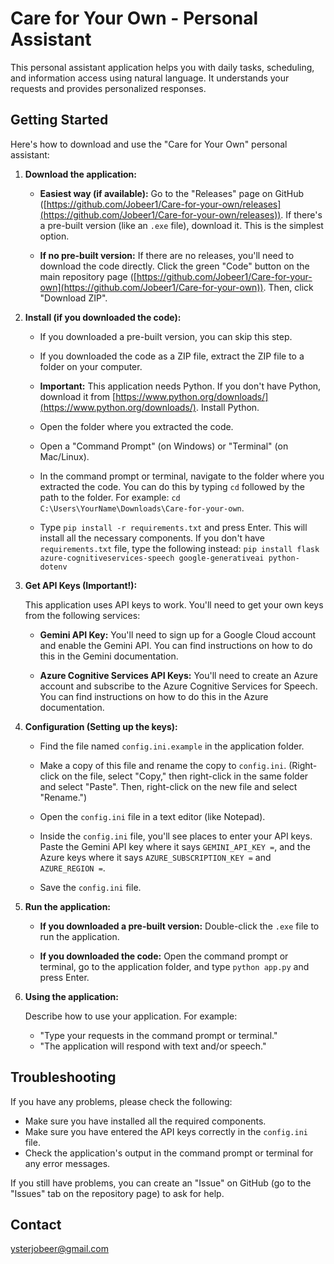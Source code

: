 # Care for Your Own - Personal Assistant

This personal assistant application helps you with daily tasks, scheduling, and information access using natural language. It understands your requests and provides personalized responses.

## Getting Started

Here's how to download and use the "Care for Your Own" personal assistant:

1.  **Download the application:**

    *   **Easiest way (if available):** Go to the "Releases" page on GitHub ([https://github.com/Jobeer1/Care-for-your-own/releases](https://github.com/Jobeer1/Care-for-your-own/releases)).  If there's a pre-built version (like an `.exe` file), download it. This is the simplest option.

    *   **If no pre-built version:** If there are no releases, you'll need to download the code directly. Click the green "Code" button on the main repository page ([https://github.com/Jobeer1/Care-for-your-own](https://github.com/Jobeer1/Care-for-your-own)). Then, click "Download ZIP".

2.  **Install (if you downloaded the code):**

    *   If you downloaded a pre-built version, you can skip this step.

    *   If you downloaded the code as a ZIP file, extract the ZIP file to a folder on your computer.

    *   **Important:** This application needs Python.  If you don't have Python, download it from [https://www.python.org/downloads/](https://www.python.org/downloads/). Install Python.

    *   Open the folder where you extracted the code.

    *   Open a "Command Prompt" (on Windows) or "Terminal" (on Mac/Linux).

    *   In the command prompt or terminal, navigate to the folder where you extracted the code. You can do this by typing `cd` followed by the path to the folder. For example: `cd C:\Users\YourName\Downloads\Care-for-your-own`.

    *   Type `pip install -r requirements.txt` and press Enter. This will install all the necessary components. If you don't have `requirements.txt` file, type the following instead: `pip install flask azure-cognitiveservices-speech google-generativeai python-dotenv`

3.  **Get API Keys (Important!):**

    This application uses API keys to work.  You'll need to get your own keys from the following services:

    *   **Gemini API Key:** You'll need to sign up for a Google Cloud account and enable the Gemini API. You can find instructions on how to do this in the Gemini documentation.

    *   **Azure Cognitive Services API Keys:** You'll need to create an Azure account and subscribe to the Azure Cognitive Services for Speech. You can find instructions on how to do this in the Azure documentation.

4.  **Configuration (Setting up the keys):**

    *   Find the file named `config.ini.example` in the application folder.

    *   Make a copy of this file and rename the copy to `config.ini`.  (Right-click on the file, select "Copy," then right-click in the same folder and select "Paste". Then, right-click on the new file and select "Rename.")

    *   Open the `config.ini` file in a text editor (like Notepad).

    *   Inside the `config.ini` file, you'll see places to enter your API keys.  Paste the Gemini API key where it says `GEMINI_API_KEY =`, and the Azure keys where it says `AZURE_SUBSCRIPTION_KEY =` and `AZURE_REGION =`.

    *   Save the `config.ini` file.

5.  **Run the application:**

    *   **If you downloaded a pre-built version:** Double-click the `.exe` file to run the application.

    *   **If you downloaded the code:** Open the command prompt or terminal, go to the application folder, and type `python app.py` and press Enter.

6.  **Using the application:**

    Describe how to use your application.  For example:

    *   "Type your requests in the command prompt or terminal."
    *   "The application will respond with text and/or speech."

## Troubleshooting

If you have any problems, please check the following:

*   Make sure you have installed all the required components.
*   Make sure you have entered the API keys correctly in the `config.ini` file.
*   Check the application's output in the command prompt or terminal for any error messages.

If you still have problems, you can create an "Issue" on GitHub (go to the "Issues" tab on the repository page) to ask for help.

## Contact

ysterjobeer@gmail.com 
